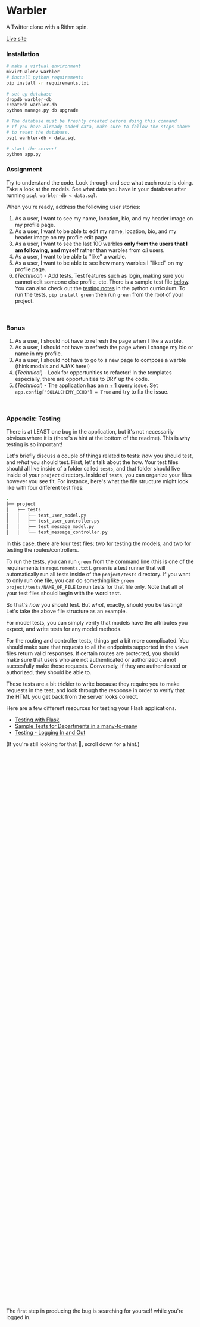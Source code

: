 # Warbler

A Twitter clone with a Rithm spin.

[Live site](http://warbler-app.herokuapp.com/)

### Installation

```sh
# make a virtual environment
mkvirtualenv warbler
# install python requirements
pip install -r requirements.txt

# set up database
dropdb warbler-db
createdb warbler-db
python manage.py db upgrade

# The database must be freshly created before doing this command
# If you have already added data, make sure to follow the steps above
# to reset the database.
psql warbler-db < data.sql

# start the server!
python app.py
```

### Assignment

Try to understand the code.  Look through and see what each route is doing.  Take a look at the models.  See what data you have in your database after running `psql warbler-db < data.sql`. 

When you're ready, address the following user stories:

1. As a user, I want to see my name, location, bio, and my header image on my profile page.
1. As a user, I want to be able to edit my name, location, bio, and my header image on my profile edit page.
1. As a user, I want to see the last 100 warbles **only from the users that I am following, and myself** rather than warbles from _all_ users.
1. As a user, I want to be able to "like" a warble.
1. As a user, I want to be able to see how many warbles I "liked" on my profile page.
1. (_Technical_) - Add tests. Test features such as login, making sure you cannot edit someone else profile, etc.  There is a sample test file [below](#appendix-test-example).  You can also check out the [testing notes](https://github.com/rithmschool/python_curriculum/blob/master/Unit-02/08-testing_continued.md) in the python curriculum.  To run the tests, `pip install green` then run `green` from the root of your project.

&nbsp;

### Bonus

1. As a user, I should not have to refresh the page when I like a warble.
1. As a user, I should not have to refresh the page when I change my bio or name in my profile.
1. As a user, I should not have to go to a new page to compose a warble (think modals and AJAX here!)
1. (_Technical_) - Look for opportunities to refactor! In the templates especially, there are opportunities to DRY up the code.
1. (_Technical_) - The application has an [n + 1 query](https://www.rithmschool.com/courses/flask-fundamentals/database-performance) issue.  Set `app.config['SQLALCHEMY_ECHO'] = True` and try to fix the issue.

&nbsp;

### Appendix: Testing

There is at LEAST one bug in the application, but it's not necessarily obvious where it is (there's a hint at the bottom of the readme). This is why testing is so important!

Let's briefly discuss a couple of things related to tests: _how_ you should test, and _what_ you should test. First, let's talk about the how. Your test files should all live inside of a folder called `tests`, and that folder should live inside of your `project` directory. Inside of `tests`, you can organize your files however you see fit. For instance, here's what the file structure might look like with four different test files:

```sh
.
├── project
│   ├── tests
│   │   ├── test_user_model.py
│   │   ├── test_user_controller.py
│   │   ├── test_message_model.py
│   │   └── test_message_controller.py
```

In this case, there are four test files: two for testing the models, and two for testing the routes/controllers.

To run the tests, you can run `green` from the command line (this is one of the requirements in `requirements.txt`). `green` is a test runner that will automatically run all tests inside of the `project/tests` directory. If you want to only run one file, you can do something like `green project/tests/NAME_OF_FILE` to run tests for that file only. Note that all of your test files should begin with the word `test`.

So that's _how_ you should test. But _what_, exactly, should you be testing? Let's take the above file structure as an example.

For model tests, you can simply verify that models have the attributes you expect, and write tests for any model methods.

For the routing and controller tests, things get a bit more complicated. You should make sure that requests to all the endpoints supported in the `views` files return valid responses. If certain routes are protected, you should make sure that users who are not authenticated or authorized cannot succesfully make those requests. Conversely, if they are authenticated or authorized, they should be able to.

These tests are a bit trickier to write because they require you to make requests in the test, and look through the response in order to verify that the HTML you get back from the server looks correct.

Here are a few different resources for testing your Flask applications.

- [Testing with Flask](https://www.rithmschool.com/courses/flask-fundamentals/testing-with-flask)
- [Sample Tests for Departments in a many-to-many](https://github.com/rithmschool/python_curriculum/blob/master/Unit-02/examples/many_to_many/project/tests/test_departments.py)
- [Testing - Logging In and Out](http://flask.pocoo.org/docs/0.12/testing/#logging-in-and-out)

(If you're still looking for that 🐛, scroll down for a hint.)
  
&nbsp;

&nbsp;

&nbsp;

&nbsp;

&nbsp;

&nbsp;

&nbsp;

&nbsp;

&nbsp;

&nbsp;

&nbsp;

&nbsp;
  
&nbsp;

&nbsp;

&nbsp;

&nbsp;

&nbsp;

&nbsp;

&nbsp;

&nbsp;

&nbsp;

&nbsp;

&nbsp;

&nbsp;
  
&nbsp;

&nbsp;

&nbsp;

&nbsp;

&nbsp;

&nbsp;

&nbsp;

&nbsp;

&nbsp;

&nbsp;

&nbsp;

&nbsp;
  
&nbsp;

&nbsp;

&nbsp;

&nbsp;

&nbsp;

&nbsp;

&nbsp;

&nbsp;

&nbsp;

&nbsp;

&nbsp;

&nbsp;

The first step in producing the bug is searching for yourself while you're logged in.
